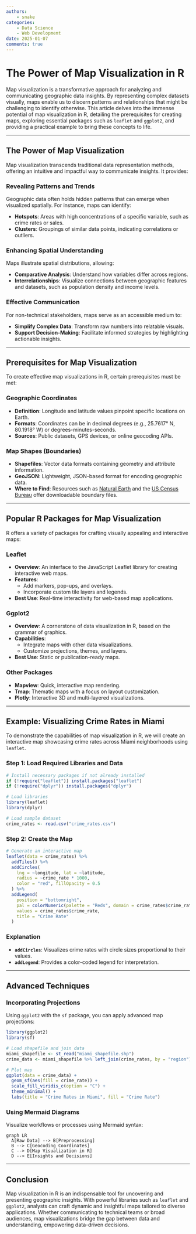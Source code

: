 ```yaml
---
authors: 
    - snake
categories:
    - Data Science
    - Web Development
date: 2025-01-07
comments: true
---
```


# **The Power of Map Visualization in R**

Map visualization is a transformative approach for analyzing and communicating geographic data insights. By representing complex datasets visually, maps enable us to discern patterns and relationships that might be challenging to identify otherwise. This article delves into the immense potential of map visualization in R, detailing the prerequisites for creating maps, exploring essential packages such as `leaflet` and `ggplot2`, and providing a practical example to bring these concepts to life.

<!-- more -->

---

## The Power of Map Visualization

Map visualization transcends traditional data representation methods, offering an intuitive and impactful way to communicate insights. It provides:

### Revealing Patterns and Trends
Geographic data often holds hidden patterns that can emerge when visualized spatially. For instance, maps can identify:

- **Hotspots**: Areas with high concentrations of a specific variable, such as crime rates or sales.
- **Clusters**: Groupings of similar data points, indicating correlations or outliers.

### Enhancing Spatial Understanding
Maps illustrate spatial distributions, allowing:

- **Comparative Analysis**: Understand how variables differ across regions.
- **Interrelationships**: Visualize connections between geographic features and datasets, such as population density and income levels.

### Effective Communication
For non-technical stakeholders, maps serve as an accessible medium to:

- **Simplify Complex Data**: Transform raw numbers into relatable visuals.
- **Support Decision-Making**: Facilitate informed strategies by highlighting actionable insights.

---

## Prerequisites for Map Visualization

To create effective map visualizations in R, certain prerequisites must be met:

### Geographic Coordinates
- **Definition**: Longitude and latitude values pinpoint specific locations on Earth.
- **Formats**: Coordinates can be in decimal degrees (e.g., 25.7617° N, 80.1918° W) or degrees-minutes-seconds.
- **Sources**: Public datasets, GPS devices, or online geocoding APIs.

### Map Shapes (Boundaries)
- **Shapefiles**: Vector data formats containing geometry and attribute information.
- **GeoJSON**: Lightweight, JSON-based format for encoding geographic data.
- **Where to Find**: Resources such as [Natural Earth](https://www.naturalearthdata.com/) and the [US Census Bureau](https://www.census.gov/geographies/mapping-files.html) offer downloadable boundary files.

---

## Popular R Packages for Map Visualization

R offers a variety of packages for crafting visually appealing and interactive maps:

### Leaflet
- **Overview**: An interface to the JavaScript Leaflet library for creating interactive web maps.
- **Features**:
  - Add markers, pop-ups, and overlays.
  - Incorporate custom tile layers and legends.
- **Best Use**: Real-time interactivity for web-based map applications.

### Ggplot2
- **Overview**: A cornerstone of data visualization in R, based on the grammar of graphics.
- **Capabilities**:
  - Integrate maps with other data visualizations.
  - Customize projections, themes, and layers.
- **Best Use**: Static or publication-ready maps.

### Other Packages
- **Mapview**: Quick, interactive map rendering.
- **Tmap**: Thematic maps with a focus on layout customization.
- **Plotly**: Interactive 3D and multi-layered visualizations.

---

## Example: Visualizing Crime Rates in Miami

To demonstrate the capabilities of map visualization in R, we will create an interactive map showcasing crime rates across Miami neighborhoods using `leaflet`.

### Step 1: Load Required Libraries and Data
```r
# Install necessary packages if not already installed
if (!require("leaflet")) install.packages("leaflet")
if (!require("dplyr")) install.packages("dplyr")

# Load libraries
library(leaflet)
library(dplyr)

# Load sample dataset
crime_rates <- read.csv("crime_rates.csv")
```

### Step 2: Create the Map
```r
# Generate an interactive map
leaflet(data = crime_rates) %>%
  addTiles() %>%
  addCircles(
    lng = ~longitude, lat = ~latitude,
    radius = ~crime_rate * 1000,
    color = "red", fillOpacity = 0.5
  ) %>%
  addLegend(
    position = "bottomright",
    pal = colorNumeric(palette = "Reds", domain = crime_rates$crime_rate),
    values = crime_rates$crime_rate,
    title = "Crime Rate"
  )
```

### Explanation
- **`addCircles`**: Visualizes crime rates with circle sizes proportional to their values.
- **`addLegend`**: Provides a color-coded legend for interpretation.

---

## Advanced Techniques

### Incorporating Projections
Using `ggplot2` with the `sf` package, you can apply advanced map projections:
```r
library(ggplot2)
library(sf)

# Load shapefile and join data
miami_shapefile <- st_read("miami_shapefile.shp")
crime_data <- miami_shapefile %>% left_join(crime_rates, by = "region")

# Plot map
ggplot(data = crime_data) +
  geom_sf(aes(fill = crime_rate)) +
  scale_fill_viridis_c(option = "C") +
  theme_minimal() +
  labs(title = "Crime Rates in Miami", fill = "Crime Rate")
```

### Using Mermaid Diagrams
Visualize workflows or processes using Mermaid syntax:

```mermaid
graph LR
  A[Raw Data] --> B[Preprocessing]
  B --> C[Geocoding Coordinates]
  C --> D[Map Visualization in R]
  D --> E[Insights and Decisions]
```

---

## Conclusion

Map visualization in R is an indispensable tool for uncovering and presenting geographic insights. With powerful libraries such as `leaflet` and `ggplot2`, analysts can craft dynamic and insightful maps tailored to diverse applications. Whether communicating to technical teams or broad audiences, map visualizations bridge the gap between data and understanding, empowering data-driven decisions.
